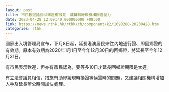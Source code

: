 ```yaml
---
layout: post
title: 市民歡迎延長回鄉證有效期　議員料紓緩機構辦證壓力
date: 2023-04-28 12:09:40.000000000 +08:00
link: https://news.rthk.hk/rthk/ch/component/k2/1698280-20230428.htm
categories: rthk
---
```


國家出入境管理局宣布，下月8日起，延長港澳居民來往內地通行證、即回鄉證的有效期。原本有效期為2020年1月1日至今年12月30日的回鄉證，將延長至今年12月31日。

有市民表示歡迎，但亦有市民認為，要等多10日才延長回鄉證期限是太遲。

有立法會議員相信，措施有助紓緩現時換證等候需時的問題，又建議相關機構增加人手及延長辦公時間加快處理。
